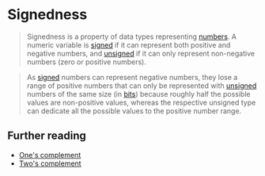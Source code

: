 # Signedness

> Signedness is a property of data types representing [numbers][type-number]. A numeric variable is [signed][type-signed] if it can represent both positive and negative numbers, and [unsigned][type-unsigned] if it can only represent non-negative numbers (zero or positive numbers).

> As [signed][type-signed] numbers can represent negative numbers, they lose a range of positive numbers that can only be represented with [unsigned][type-unsigned] numbers of the same size (in [bits][type-bit]) because roughly half the possible values are non-positive values, whereas the respective unsigned type can dedicate all the possible values to the positive number range.

## Further reading

- [One's complement][wiki-ones-complement]
- [Two's complement][wiki-twos-complement]

[type-bit]: ../types/bit.md
[type-number]: ../types/number.md
[type-signed]: ../types/signed.md
[type-unsigned]: ../types/unsigned.md
[wiki-ones-complement]: https://en.wikipedia.org/wiki/Ones%27_complement
[wiki-twos-complement]: https://en.wikipedia.org/wiki/Two%27s_complement
